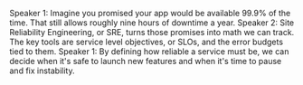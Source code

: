 Speaker 1: Imagine you promised your app would be available 99.9% of the time. That still allows roughly nine hours of downtime a year.
Speaker 2: Site Reliability Engineering, or SRE, turns those promises into math we can track. The key tools are service level objectives, or SLOs, and the error budgets tied to them.
Speaker 1: By defining how reliable a service must be, we can decide when it's safe to launch new features and when it's time to pause and fix instability.
